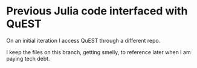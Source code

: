 # Previous Julia code interfaced with QuEST

On an initial iteration I access QuEST through a different repo.

I keep the files on this branch, getting smelly, to reference later when I am paying tech debt.
